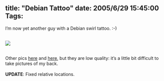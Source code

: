 title: "Debian Tattoo"
date: 2005/6/29 15:45:00
Tags: 
---
<p>I&#8217;m now yet another guy with a Debian swirl tattoo. :-)<br/><br/></p>
<a target="_blank" href="http://www.damog.net/files/pics/tatoo01.jpg"><img vspace="0" hspace="0" border="0" src="http://www.damog.net/files/pics/tatuaje-mini-01.jpg"/></a><br/><br/><p>
Other pics <a target="_blank" href="http://www.damog.net/files/pics/tatoo02.jpg">here</a> and <a target="_blank" href="http://www.damog.net/files/pics/tatoo03.jpg">here</a>, but they are low quality: it&#8217;s a little bit difficult to take pictures of my back.<br/><br/><strong>UPDATE</strong>: Fixed relative locations.<br/><br/><br/></p>
